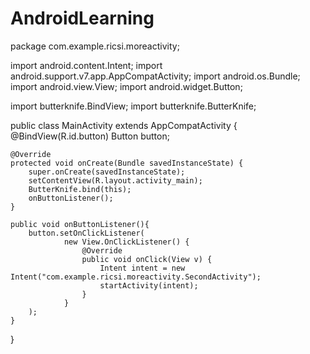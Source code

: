 # AndroidLearning
package com.example.ricsi.moreactivity;

import android.content.Intent;
import android.support.v7.app.AppCompatActivity;
import android.os.Bundle;
import android.view.View;
import android.widget.Button;

import butterknife.BindView;
import butterknife.ButterKnife;

public class MainActivity extends AppCompatActivity {
    @BindView(R.id.button) Button button;

    @Override
    protected void onCreate(Bundle savedInstanceState) {
        super.onCreate(savedInstanceState);
        setContentView(R.layout.activity_main);
        ButterKnife.bind(this);
        onButtonListener();
    }

    public void onButtonListener(){
        button.setOnClickListener(
                new View.OnClickListener() {
                    @Override
                    public void onClick(View v) {
                        Intent intent = new Intent("com.example.ricsi.moreactivity.SecondActivity");
                        startActivity(intent);
                    }
                }
        );
    }
}
